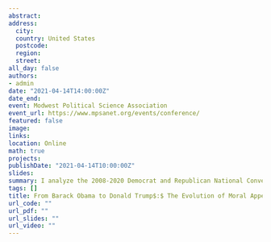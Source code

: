 ```yaml
---
abstract: 
address:
  city: 
  country: United States
  postcode: 
  region: 
  street: 
all_day: false
authors:
- admin
date: "2021-04-14T14:00:00Z"
date_end: 
event: Modwest Political Science Association
event_url: https://www.mpsanet.org/events/conference/
featured: false
image:
links:
location: Online
math: true
projects:
publishDate: "2021-04-14T10:00:00Z"
slides: 
summary: I analyze the 2008-2020 Democrat and Republican National Convention speeches for patterns of moral appeals between politicians from both parties. The results show Republicans to be more likely to appeal to group values, traditions and religion.
tags: []
title: From Barack Obama to Donald Trump$:$ The Evolution of Moral Appeals in National Conventions
url_code: ""
url_pdf: ""
url_slides: ""
url_video: ""
---
```


